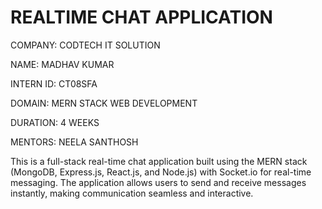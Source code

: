 # REALTIME CHAT APPLICATION 

COMPANY: CODTECH IT SOLUTION

NAME: MADHAV KUMAR

INTERN ID: CT08SFA

DOMAIN: MERN STACK WEB DEVELOPMENT

DURATION: 4 WEEKS

MENTORS: NEELA SANTHOSH 

This is a full-stack real-time chat application built using the MERN stack (MongoDB, Express.js, React.js, and Node.js) with Socket.io for real-time messaging. The application allows users to send and receive messages instantly, making communication seamless and interactive.
